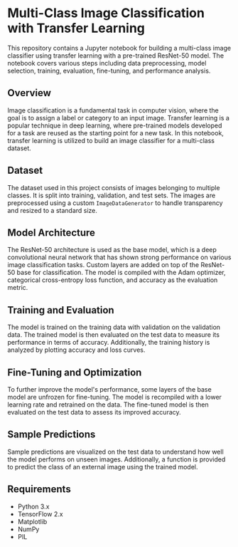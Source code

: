 # Multi-Class Image Classification with Transfer Learning

This repository contains a Jupyter notebook for building a multi-class image classifier using transfer learning with a pre-trained ResNet-50 model. The notebook covers various steps including data preprocessing, model selection, training, evaluation, fine-tuning, and performance analysis.

## Overview

Image classification is a fundamental task in computer vision, where the goal is to assign a label or category to an input image. Transfer learning is a popular technique in deep learning, where pre-trained models developed for a task are reused as the starting point for a new task. In this notebook, transfer learning is utilized to build an image classifier for a multi-class dataset.

## Dataset

The dataset used in this project consists of images belonging to multiple classes. It is split into training, validation, and test sets. The images are preprocessed using a custom `ImageDataGenerator` to handle transparency and resized to a standard size.

## Model Architecture

The ResNet-50 architecture is used as the base model, which is a deep convolutional neural network that has shown strong performance on various image classification tasks. Custom layers are added on top of the ResNet-50 base for classification. The model is compiled with the Adam optimizer, categorical cross-entropy loss function, and accuracy as the evaluation metric.

## Training and Evaluation

The model is trained on the training data with validation on the validation data. The trained model is then evaluated on the test data to measure its performance in terms of accuracy. Additionally, the training history is analyzed by plotting accuracy and loss curves.

## Fine-Tuning and Optimization

To further improve the model's performance, some layers of the base model are unfrozen for fine-tuning. The model is recompiled with a lower learning rate and retrained on the data. The fine-tuned model is then evaluated on the test data to assess its improved accuracy.

## Sample Predictions

Sample predictions are visualized on the test data to understand how well the model performs on unseen images. Additionally, a function is provided to predict the class of an external image using the trained model.

## Requirements

- Python 3.x
- TensorFlow 2.x
- Matplotlib
- NumPy
- PIL
